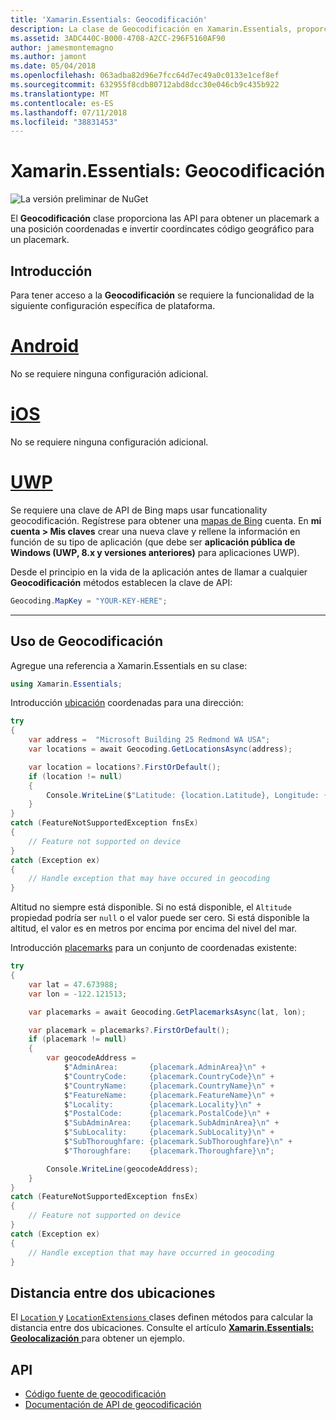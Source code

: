 ```yaml
---
title: 'Xamarin.Essentials: Geocodificación'
description: La clase de Geocodificación en Xamarin.Essentials, proporciona API para ambas código geográfico un placemark a una posición coordenadas e invertir las coordenadas de código geográfico para un placemark.
ms.assetid: 3ADC440C-B000-4708-A2CC-296F5160AF90
author: jamesmontemagno
ms.author: jamont
ms.date: 05/04/2018
ms.openlocfilehash: 063adba82d96e7fcc64d7ec49a0c0133e1cef8ef
ms.sourcegitcommit: 632955f8cdb80712abd8dcc30e046cb9c435b922
ms.translationtype: MT
ms.contentlocale: es-ES
ms.lasthandoff: 07/11/2018
ms.locfileid: "38831453"
---
```

# <a name="xamarinessentials-geocoding"></a>Xamarin.Essentials: Geocodificación

![La versión preliminar de NuGet](~/media/shared/pre-release.png)

El **Geocodificación** clase proporciona las API para obtener un placemark a una posición coordenadas e invertir coordincates código geográfico para un placemark.

## <a name="getting-started"></a>Introducción

Para tener acceso a la **Geocodificación** se requiere la funcionalidad de la siguiente configuración específica de plataforma.

# <a name="androidtabandroid"></a>[Android](#tab/android)

No se requiere ninguna configuración adicional.

# <a name="iostabios"></a>[iOS](#tab/ios)

No se requiere ninguna configuración adicional.

# <a name="uwptabuwp"></a>[UWP](#tab/uwp)

Se requiere una clave de API de Bing maps usar funcationality geocodificación. Regístrese para obtener una [mapas de Bing](https://www.bingmapsportal.com/) cuenta. En **mi cuenta > Mis claves** crear una nueva clave y rellene la información en función de su tipo de aplicación (que debe ser **aplicación pública de Windows (UWP, 8.x y versiones anteriores)** para aplicaciones UWP).

Desde el principio en la vida de la aplicación antes de llamar a cualquier **Geocodificación** métodos establecen la clave de API:

```csharp
Geocoding.MapKey = "YOUR-KEY-HERE";
```

-----

## <a name="using-geocoding"></a>Uso de Geocodificación

Agregue una referencia a Xamarin.Essentials en su clase:

```csharp
using Xamarin.Essentials;
```

Introducción [ubicación](xref:Xamarin.Essentials.Location) coordenadas para una dirección:

```csharp
try
{
    var address =  "Microsoft Building 25 Redmond WA USA";
    var locations = await Geocoding.GetLocationsAsync(address);

    var location = locations?.FirstOrDefault();
    if (location != null)
    {
        Console.WriteLine($"Latitude: {location.Latitude}, Longitude: {location.Longitude}, Altitude: {location.Altitude}");
    }
}
catch (FeatureNotSupportedException fnsEx)
{
    // Feature not supported on device
}
catch (Exception ex)
{
    // Handle exception that may have occured in geocoding
}
```

Altitud no siempre está disponible. Si no está disponible, el `Altitude` propiedad podría ser `null` o el valor puede ser cero. Si está disponible la altitud, el valor es en metros por encima por encima del nivel del mar. 

Introducción [placemarks](xref:Xamarin.Essentials.Placemark) para un conjunto de coordenadas existente:

```csharp
try
{
    var lat = 47.673988;
    var lon = -122.121513;

    var placemarks = await Geocoding.GetPlacemarksAsync(lat, lon);

    var placemark = placemarks?.FirstOrDefault();
    if (placemark != null)
    {
        var geocodeAddress =
            $"AdminArea:       {placemark.AdminArea}\n" +
            $"CountryCode:     {placemark.CountryCode}\n" +
            $"CountryName:     {placemark.CountryName}\n" +
            $"FeatureName:     {placemark.FeatureName}\n" +
            $"Locality:        {placemark.Locality}\n" +
            $"PostalCode:      {placemark.PostalCode}\n" +
            $"SubAdminArea:    {placemark.SubAdminArea}\n" +
            $"SubLocality:     {placemark.SubLocality}\n" +
            $"SubThoroughfare: {placemark.SubThoroughfare}\n" +
            $"Thoroughfare:    {placemark.Thoroughfare}\n";

        Console.WriteLine(geocodeAddress);
    }
}
catch (FeatureNotSupportedException fnsEx)
{
    // Feature not supported on device
}
catch (Exception ex)
{
    // Handle exception that may have occurred in geocoding
}
```

## <a name="distance-between-two-locations"></a>Distancia entre dos ubicaciones

El [ `Location` ](xref:Xamarin.Essentials.Location) y [ `LocationExtensions` ](xref:Xamarin.Essentials.LocationExtensions) clases definen métodos para calcular la distancia entre dos ubicaciones. Consulte el artículo [ **Xamarin.Essentials: Geolocalización** ](geolocation.md#calculate-distance) para obtener un ejemplo.

## <a name="api"></a>API

- [Código fuente de geocodificación](https://github.com/xamarin/Essentials/tree/master/Xamarin.Essentials/Geocoding)
- [Documentación de API de geocodificación](xref:Xamarin.Essentials.Geocoding)
